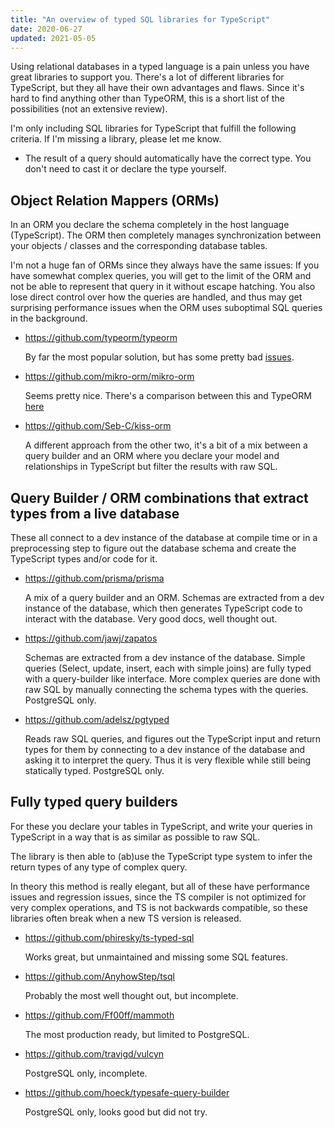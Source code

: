 ```yaml
---
title: "An overview of typed SQL libraries for TypeScript"
date: 2020-06-27
updated: 2021-05-05
---
```


Using relational databases in a typed language is a pain unless you have great libraries to support you. There's a lot of different libraries for TypeScript, but they all have their own advantages and flaws. Since it's hard to find anything other than TypeORM, this is a short list of the possibilities (not an extensive review).

I'm only including SQL libraries for TypeScript that fulfill the following criteria. If I'm missing a library, please let me know.

-   The result of a query should automatically have the correct type. You don't need to cast it or declare the type yourself.

## Object Relation Mappers (ORMs)

In an ORM you declare the schema completely in the host language (TypeScript). The ORM then completely manages synchronization between your objects / classes and the corresponding database tables.

I'm not a huge fan of ORMs since they always have the same issues: If you have somewhat complex queries, you will get to the limit of the ORM and not be able to represent that query in it without escape hatching. You also lose direct control over how the queries are handled, and thus may get surprising performance issues when the ORM uses suboptimal SQL queries in the background.

-   https://github.com/typeorm/typeorm

    By far the most popular solution, but has some pretty bad [issues](https://github.com/typeorm/typeorm/issues/6607).

-   https://github.com/mikro-orm/mikro-orm

    Seems pretty nice. There's a comparison between this and TypeORM [here](https://github.com/mikro-orm/mikro-orm/issues/12)

-   https://github.com/Seb-C/kiss-orm

    A different approach from the other two, it's a bit of a mix between a query builder and an ORM where you declare your model and relationships in TypeScript but filter the results with raw SQL.

## Query Builder / ORM combinations that extract types from a live database

These all connect to a dev instance of the database at compile time or in a preprocessing step to figure out the database schema and create the TypeScript types and/or code for it.

-   https://github.com/prisma/prisma

    A mix of a query builder and an ORM. Schemas are extracted from a dev instance of the database, which then generates TypeScript code to interact with the database. Very good docs, well thought out.

-   https://github.com/jawj/zapatos

    Schemas are extracted from a dev instance of the database. Simple queries (Select, update, insert, each with simple joins) are fully typed with a query-builder like interface. More complex queries are done with raw SQL by manually connecting the schema types with the queries. PostgreSQL only.

-   https://github.com/adelsz/pgtyped

    Reads raw SQL queries, and figures out the TypeScript input and return types for them by connecting to a dev instance of the database and asking it to interpret the query. Thus it is very flexible while still being statically typed. PostgreSQL only.

## Fully typed query builders

For these you declare your tables in TypeScript, and write your queries in TypeScript in a way that is as similar as possible to raw SQL.

The library is then able to (ab)use the TypeScript type system to infer the return types of any type of complex query.

In theory this method is really elegant, but all of these have performance issues and regression issues, since the TS compiler is not optimized for very complex operations, and TS is not backwards compatible, so these libraries often break when a new TS version is released.

-   https://github.com/phiresky/ts-typed-sql

    Works great, but unmaintained and missing some SQL features.

-   https://github.com/AnyhowStep/tsql

    Probably the most well thought out, but incomplete.

-   https://github.com/Ff00ff/mammoth

    The most production ready, but limited to PostgreSQL.

-   https://github.com/travigd/vulcyn

    PostgreSQL only, incomplete.

-   https://github.com/hoeck/typesafe-query-builder

    PostgreSQL only, looks good but did not try.
